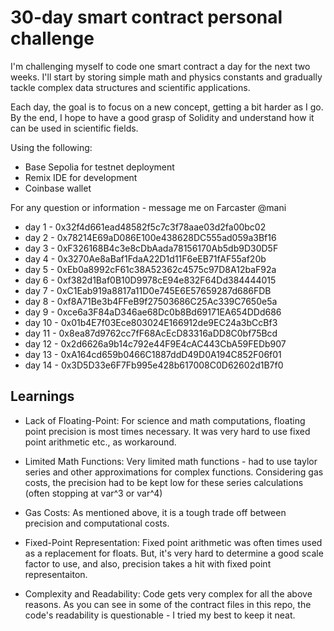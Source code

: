 # 30-day smart contract personal challenge

I'm challenging myself to code one smart contract a day for the next two weeks. I'll start by storing simple math and physics constants and gradually tackle complex data structures and scientific applications.

Each day, the goal is to focus on a new concept, getting a bit harder as I go. By the end, I hope to have a good grasp of Solidity and understand how it can be used in scientific fields.

Using the following:
* Base Sepolia for testnet deployment
* Remix IDE for development
* Coinbase wallet

For any question or information - message me on Farcaster @mani 

- day 1 - 0x32f4d661ead48582f5c7c3f78aae03d2fa00bc02
- day 2 - 0x78214E69aD086E100e438628DC555ad059a3Bf16
- day 3 - 0xF326168B4c3e8cDbAada78156170Ab5db9D30D5F
- day 4 - 0x3270Ae8aBaf1FdaA22D1d11F6eEB71fAF55af20b
- day 5 - 0xEb0a8992cF61c38A52362c4575c97D8A12baF92a
- day 6 - 0xf382d1Baf0B10D9978cE94e832F64Dd384444015
- day 7 - 0xC1Eab919a8817a11D0e745E6E57659287d686FDB
- day 8 - 0xf8A71Be3b4FFeB9f27503686C25Ac339C7650e5a
- day 9 - 0xce6a3F84aD346ae68Dc0b8Bd69171EA654DDd686
- day 10 - 0x01b4E7f03Ece803024E166912de9EC24a3bCcBf3
- day 11 - 0x8ea87d9762cc7fF68AcEcD83316aDD8C0bf75Bcd
- day 12 - 0x2d6626a9b14c792e44F9E4cAC443CbA59FEDb907
- day 13 - 0xA164cd659b0466C1887ddD49D0A194C852F06f01
- day 14 - 0x3D5D33e6F7Fb995e428b617008C0D62602d1B7f0


## Learnings 
* Lack of Floating-Point: For science and math computations, floating point precision is most times necessary. It was very hard to use fixed point arithmetic etc., as workaround.

* Limited Math Functions:  Very limited math functions - had to use taylor series and other approximations for complex functions. Considering gas costs, the precision had to be kept low for these series calculations (often stopping at var^3 or var^4)

* Gas Costs:  As mentioned above, it is a tough trade off between precision and computational costs.

* Fixed-Point Representation: Fixed point arithmetic was often times used as a replacement for floats. But, it's very hard to determine a good scale factor to use, and also, precision takes a hit with fixed point representaiton. 

* Complexity and Readability: Code gets very complex for all the above reasons. As you can see in some of the contract files in this repo, the code's readability is questionable - I tried my best to keep it neat. 
